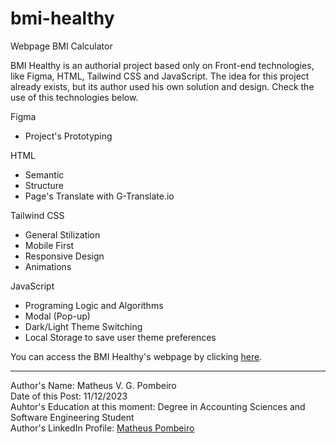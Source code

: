 # bmi-healthy
 Webpage BMI Calculator

<p>BMI Healthy is an authorial project based only on Front-end technologies, like Figma, HTML, Tailwind CSS and JavaScript. The idea for this project already exists, but its author used his own solution and design. Check the use of this technologies below.</p>

<p>Figma</p>

<ul>
    <li>Project's Prototyping</li>
</ul>

<p>HTML</p>

<ul>
    <li>Semantic</li>
    <li>Structure</li>
    <li>Page's Translate with G-Translate.io</li>
</ul>

<p>Tailwind CSS</p>

<ul>
    <li>General Stilization</li>
    <li>Mobile First</li>
    <li>Responsive Design</li>
    <li>Animations</li>
</ul>

<p>JavaScript</p>

<ul>
    <li>Programing Logic and Algorithms</li>
    <li>Modal (Pop-up)</li>
    <li>Dark/Light Theme Switching</li>
    <li>Local Storage to save user theme preferences</li>
</ul>

<p>You can access the BMI Healthy's webpage by clicking <a href="https://matheus-pombeiro.github.io/bmi-healthy/src/index.html" target="_blank" rel="noopener noreferrer">here</a>.</p>

<hr>

<p>
    Author's Name: Matheus V. G. Pombeiro<br>
    Date of this Post: 11/12/2023<br>
    Auhtor's Education at this moment: Degree in Accounting Sciences and Software Engineering Student<br>
    Author's LinkedIn Profile: <a href="https://www.linkedin.com/in/matheus-pombeiro/" target="_blank" rel="noopener noreferrer">Matheus Pombeiro</a>
</p>